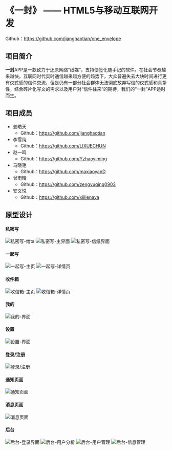 # 《一封》 —— HTML5与移动互联网开发

Github：https://github.com/jianghaotian/one_envelope

## 项目简介

**一封**APP是一款致力于还原网络“纸媒”，支持便签化随手记的软件。在社会节奏越来越快，互联网时代实时通信越来越方便的趋势下，大众普遍失去大块时间进行更有仪式感的信件交流，但是仍有一部分社会群体无法彻底放弃写信的仪式感和真挚性，综合碎片化写文的需求以及用户对“信件往来”的期待，我们的“一封”APP适时而生。

## 项目成员

* 姜皓天
  * Github：https://github.com/jianghaotian
* 李雪纯
  * Github：https://github.com/LIXUECHUN
* 赵一鸣
  * Github：https://github.com/Yzhaoyiming
* 马晓艳
  * Github：https://github.com/maxiaoyanD
* 曾雨晴
  * Github：https://github.com/zengyuqing0903
* 安文悦
  * Github：https://github.com/xiilienaya

## 原型设计

#### 私密写

![私密写-给ta](./images/1.png)
![私密写-主界面](./images/2.png)
![私密写-信纸界面](./images/3.png)

#### 一起写

![一起写-主页](./images/4.png)
![一起写-详情页](./images/5.png)

#### 收件箱

![收信箱-主页](./images/6.png)
![收信箱-详情页](./images/7.png)

#### 我的

![我的-界面](./images/8.png)

#### 设置

![设置-界面](./images/9.png)

#### 登录/注册

![登录/注册](./images/10.png)

#### 通知页面

![通知页面](./images/11.png)

#### 消息页面

![消息页面](./images/12.png)

#### 后台

![后台-登录界面](./images/13.png)
![后台-用户分析](./images/14.png)
![后台-用户管理](./images/15.png)
![后台-信息管理](./images/16.png)
